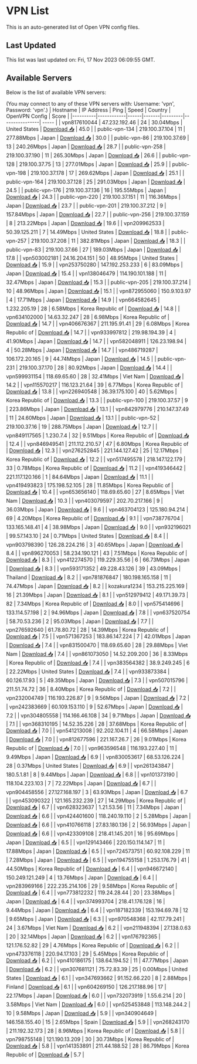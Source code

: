 # VPN List

This is an auto-generated list of Open VPN config files.

## Last Updated

This list was last updated on: Fri, 17 Nov 2023 06:09:55 GMT.

## Available Servers

Below is the list of available VPN servers:

(You may connect to any of these VPN servers with: Username: 'vpn', Password: 'vpn'.)
| Hostname | IP Address | Ping | Speed | Country | OpenVPN Config | Score |
|----------|------------|------|-------|---------|----------------| ----- |
| vpn817610044 | 47.232.192.46 | 24 | 30.04Mbps | United States | [Download 📥](./configs/server_0_US.ovpn) | 45.0 |
| public-vpn-134 | 219.100.37.104 | 11 | 277.88Mbps | Japan | [Download 📥](./configs/server_1_JP.ovpn) | 30.0 |
| public-vpn-86 | 219.100.37.69 | 13 | 240.26Mbps | Japan | [Download 📥](./configs/server_2_JP.ovpn) | 28.7 |
| public-vpn-258 | 219.100.37.190 | 11 | 265.30Mbps | Japan | [Download 📥](./configs/server_3_JP.ovpn) | 26.6 |
| public-vpn-128 | 219.100.37.75 | 13 | 277.01Mbps | Japan | [Download 📥](./configs/server_4_JP.ovpn) | 25.9 |
| public-vpn-198 | 219.100.37.178 | 17 | 269.62Mbps | Japan | [Download 📥](./configs/server_5_JP.ovpn) | 25.1 |
| public-vpn-164 | 219.100.37.128 | 25 | 291.03Mbps | Japan | [Download 📥](./configs/server_6_JP.ovpn) | 24.5 |
| public-vpn-176 | 219.100.37.136 | 16 | 195.55Mbps | Japan | [Download 📥](./configs/server_7_JP.ovpn) | 24.3 |
| public-vpn-220 | 219.100.37.151 | 11 | 116.36Mbps | Japan | [Download 📥](./configs/server_8_JP.ovpn) | 23.7 |
| public-vpn-201 | 219.100.37.212 | 9 | 157.84Mbps | Japan | [Download 📥](./configs/server_9_JP.ovpn) | 22.7 |
| public-vpn-256 | 219.100.37.159 | 8 | 213.22Mbps | Japan | [Download 📥](./configs/server_10_JP.ovpn) | 19.6 |
| vpn209962533 | 50.39.125.211 | 7 | 14.49Mbps | United States | [Download 📥](./configs/server_11_US.ovpn) | 18.8 |
| public-vpn-257 | 219.100.37.208 | 11 | 382.81Mbps | Japan | [Download 📥](./configs/server_12_JP.ovpn) | 18.3 |
| public-vpn-83 | 219.100.37.66 | 27 | 189.03Mbps | Japan | [Download 📥](./configs/server_13_JP.ovpn) | 17.8 |
| vpn503002181 | 24.16.204.151 | 50 | 48.95Mbps | United States | [Download 📥](./configs/server_14_US.ovpn) | 15.9 |
| vpn253750280 | 147.192.253.233 | 6 | 83.09Mbps | Japan | [Download 📥](./configs/server_15_JP.ovpn) | 15.4 |
| vpn138046479 | 114.190.101.188 | 11 | 32.47Mbps | Japan | [Download 📥](./configs/server_16_JP.ovpn) | 15.3 |
| public-vpn-205 | 219.100.37.214 | 10 | 48.96Mbps | Japan | [Download 📥](./configs/server_17_JP.ovpn) | 15.1 |
| vpn872955060 | 150.9.103.97 | 4 | 17.71Mbps | Japan | [Download 📥](./configs/server_18_JP.ovpn) | 14.9 |
| vpn664582645 | 1.232.205.19 | 28 | 6.58Mbps | Korea Republic of | [Download 📥](./configs/server_19_KR.ovpn) | 14.8 |
| vpn634102000 | 14.63.32.247 | 28 | 6.98Mbps | Korea Republic of | [Download 📥](./configs/server_20_KR.ovpn) | 14.7 |
| vpn406676367 | 211.195.91.41 | 29 | 6.08Mbps | Korea Republic of | [Download 📥](./configs/server_21_KR.ovpn) | 14.7 |
| vpn933997812 | 219.98.194.39 | 4 | 41.90Mbps | Japan | [Download 📥](./configs/server_22_JP.ovpn) | 14.7 |
| vpn582048911 | 126.23.198.94 | 4 | 50.28Mbps | Japan | [Download 📥](./configs/server_23_JP.ovpn) | 14.7 |
| vpn486719287 | 106.172.20.165 | 9 | 44.74Mbps | Japan | [Download 📥](./configs/server_24_JP.ovpn) | 14.5 |
| public-vpn-231 | 219.100.37.170 | 28 | 80.92Mbps | Japan | [Download 📥](./configs/server_25_JP.ovpn) | 14.4 |
| vpn599931154 | 118.69.65.60 | 28 | 32.41Mbps | Viet Nam | [Download 📥](./configs/server_26_VN.ovpn) | 14.2 |
| vpn115570217 | 116.123.21.64 | 39 | 6.77Mbps | Korea Republic of | [Download 📥](./configs/server_27_KR.ovpn) | 13.8 |
| vpn226940548 | 36.39.175.100 | 40 | 5.62Mbps | Korea Republic of | [Download 📥](./configs/server_28_KR.ovpn) | 13.3 |
| public-vpn-100 | 219.100.37.57 | 9 | 223.86Mbps | Japan | [Download 📥](./configs/server_29_JP.ovpn) | 13.1 |
| vpn842979776 | 210.147.37.49 | 11 | 24.60Mbps | Japan | [Download 📥](./configs/server_30_JP.ovpn) | 13.1 |
| public-vpn-52 | 219.100.37.16 | 19 | 288.75Mbps | Japan | [Download 📥](./configs/server_31_JP.ovpn) | 12.7 |
| vpn849117565 | 1.230.7.4 | 32 | 9.51Mbps | Korea Republic of | [Download 📥](./configs/server_32_KR.ovpn) | 12.4 |
| vpn846949541 | 211.112.210.57 | 47 | 6.80Mbps | Korea Republic of | [Download 📥](./configs/server_33_KR.ovpn) | 12.3 |
| vpn276252845 | 221.144.127.42 | 25 | 12.17Mbps | Korea Republic of | [Download 📥](./configs/server_34_KR.ovpn) | 12.2 |
| vpn517495578 | 218.147.122.179 | 33 | 0.78Mbps | Korea Republic of | [Download 📥](./configs/server_35_KR.ovpn) | 11.2 |
| vpn419346442 | 221.117.120.166 | 1 | 84.64Mbps | Japan | [Download 📥](./configs/server_36_JP.ovpn) | 11.1 |
| vpn419493823 | 175.198.52.105 | 28 | 11.85Mbps | Korea Republic of | [Download 📥](./configs/server_37_KR.ovpn) | 10.4 |
| vpn653656140 | 118.69.65.60 | 27 | 8.65Mbps | Viet Nam | [Download 📥](./configs/server_38_VN.ovpn) | 10.3 |
| vpn403079597 | 202.70.217.166 | 9 | 36.03Mbps | Japan | [Download 📥](./configs/server_39_JP.ovpn) | 9.6 |
| vpn463704123 | 125.180.94.214 | 69 | 4.20Mbps | Korea Republic of | [Download 📥](./configs/server_40_KR.ovpn) | 9.1 |
| vpn738776704 | 133.165.148.41 | 4 | 38.98Mbps | Japan | [Download 📥](./configs/server_41_JP.ovpn) | 9.0 |
| vpn932196021 | 99.57.143.10 | 24 | 0.71Mbps | United States | [Download 📥](./configs/server_42_US.ovpn) | 8.4 |
| vpn903798390 | 126.28.224.216 | 3 | 40.65Mbps | Japan | [Download 📥](./configs/server_43_JP.ovpn) | 8.4 |
| vpn896270053 | 58.234.190.121 | 43 | 7.51Mbps | Korea Republic of | [Download 📥](./configs/server_44_KR.ovpn) | 8.3 |
| vpn412274570 | 119.229.35.56 | 6 | 66.73Mbps | Japan | [Download 📥](./configs/server_45_JP.ovpn) | 8.3 |
| vpn593171352 | 49.228.43.126 | 39 | 43.09Mbps | Thailand | [Download 📥](./configs/server_46_TH.ovpn) | 8.2 |
| vpn781876847 | 180.198.165.158 | 11 | 74.47Mbps | Japan | [Download 📥](./configs/server_47_JP.ovpn) | 8.2 |
| kozakura1234 | 153.215.225.169 | 16 | 21.39Mbps | Japan | [Download 📥](./configs/server_48_JP.ovpn) | 8.1 |
| vpn512979412 | 49.171.39.73 | 82 | 7.34Mbps | Korea Republic of | [Download 📥](./configs/server_49_KR.ovpn) | 8.0 |
| vpn575414696 | 133.114.57.198 | 2 | 94.96Mbps | Japan | [Download 📥](./configs/server_50_JP.ovpn) | 7.8 |
| vpn637520754 | 58.70.53.236 | 2 | 95.03Mbps | Japan | [Download 📥](./configs/server_51_JP.ovpn) | 7.7 |
| vpn276592640 | 61.78.80.72 | 28 | 14.39Mbps | Korea Republic of | [Download 📥](./configs/server_52_KR.ovpn) | 7.5 |
| vpn571367253 | 183.86.147.224 | 7 | 42.01Mbps | Japan | [Download 📥](./configs/server_53_JP.ovpn) | 7.4 |
| vpn831500470 | 118.69.65.60 | 28 | 29.88Mbps | Viet Nam | [Download 📥](./configs/server_54_VN.ovpn) | 7.4 |
| vpn861073050 | 14.52.209.200 | 36 | 8.33Mbps | Korea Republic of | [Download 📥](./configs/server_55_KR.ovpn) | 7.4 |
| vpn383564382 | 38.9.249.245 | 6 | 22.22Mbps | United States | [Download 📥](./configs/server_56_US.ovpn) | 7.4 |
| vpn933873384 | 60.126.17.93 | 5 | 49.35Mbps | Japan | [Download 📥](./configs/server_57_JP.ovpn) | 7.3 |
| vpn507015796 | 211.51.74.72 | 36 | 8.40Mbps | Korea Republic of | [Download 📥](./configs/server_58_KR.ovpn) | 7.2 |
| vpn232004749 | 116.193.226.87 | 9 | 9.56Mbps | Japan | [Download 📥](./configs/server_59_JP.ovpn) | 7.2 |
| vpn242383669 | 60.109.153.110 | 9 | 52.67Mbps | Japan | [Download 📥](./configs/server_60_JP.ovpn) | 7.2 |
| vpn304805558 | 114.166.46.108 | 34 | 9.71Mbps | Japan | [Download 📥](./configs/server_61_JP.ovpn) | 7.1 |
| vpn368310195 | 14.52.35.226 | 28 | 37.68Mbps | Korea Republic of | [Download 📥](./configs/server_62_KR.ovpn) | 7.0 |
| vpn541213008 | 92.202.104.11 | 4 | 66.58Mbps | Japan | [Download 📥](./configs/server_63_JP.ovpn) | 7.0 |
| vpn812677596 | 221.167.26.7 | 26 | 9.01Mbps | Korea Republic of | [Download 📥](./configs/server_64_KR.ovpn) | 7.0 |
| vpn963596548 | 116.193.227.40 | 11 | 9.49Mbps | Japan | [Download 📥](./configs/server_65_JP.ovpn) | 6.9 |
| vpn830053617 | 68.53.126.224 | 28 | 0.37Mbps | United States | [Download 📥](./configs/server_66_US.ovpn) | 6.9 |
| vpn261343847 | 180.5.1.81 | 8 | 9.44Mbps | Japan | [Download 📥](./configs/server_67_JP.ovpn) | 6.8 |
| vpn101373190 | 118.104.223.103 | 7 | 72.22Mbps | Japan | [Download 📥](./configs/server_68_JP.ovpn) | 6.7 |
| vpn904458556 | 27.127.168.197 | 3 | 63.93Mbps | Japan | [Download 📥](./configs/server_69_JP.ovpn) | 6.7 |
| vpn453090322 | 121.165.232.239 | 27 | 14.29Mbps | Korea Republic of | [Download 📥](./configs/server_70_KR.ovpn) | 6.7 |
| vpn628323637 | 1.21.53.56 | 11 | 7.34Mbps | Japan | [Download 📥](./configs/server_71_JP.ovpn) | 6.6 |
| vpn424401600 | 118.240.19.110 | 2 | 5.28Mbps | Japan | [Download 📥](./configs/server_72_JP.ovpn) | 6.6 |
| vpn410766118 | 27.83.180.136 | 2 | 56.93Mbps | Japan | [Download 📥](./configs/server_73_JP.ovpn) | 6.6 |
| vpn423309108 | 218.41.145.201 | 16 | 95.69Mbps | Japan | [Download 📥](./configs/server_74_JP.ovpn) | 6.5 |
| vpn129143466 | 220.150.114.147 | 11 | 17.88Mbps | Japan | [Download 📥](./configs/server_75_JP.ovpn) | 6.5 |
| vpn724573751 | 60.92.108.229 | 11 | 7.28Mbps | Japan | [Download 📥](./configs/server_76_JP.ovpn) | 6.5 |
| vpn194755158 | 1.253.176.79 | 41 | 44.50Mbps | Korea Republic of | [Download 📥](./configs/server_77_KR.ovpn) | 6.4 |
| vpn946672140 | 150.249.121.249 | 4 | 13.76Mbps | Japan | [Download 📥](./configs/server_78_JP.ovpn) | 6.4 |
| vpn283969166 | 222.235.214.106 | 29 | 9.58Mbps | Korea Republic of | [Download 📥](./configs/server_79_KR.ovpn) | 6.4 |
| vpn773812232 | 119.24.28.44 | 20 | 23.38Mbps | Japan | [Download 📥](./configs/server_80_JP.ovpn) | 6.4 |
| vpn374993704 | 218.41.176.128 | 16 | 9.44Mbps | Japan | [Download 📥](./configs/server_81_JP.ovpn) | 6.4 |
| vpn187182339 | 153.194.69.78 | 12 | 9.65Mbps | Japan | [Download 📥](./configs/server_82_JP.ovpn) | 6.3 |
| vpn970548368 | 42.117.79.241 | 24 | 3.67Mbps | Viet Nam | [Download 📥](./configs/server_83_VN.ovpn) | 6.2 |
| vpn211948394 | 27.138.0.63 | 20 | 32.14Mbps | Japan | [Download 📥](./configs/server_84_JP.ovpn) | 6.2 |
| vpn176792365 | 121.176.52.82 | 29 | 4.76Mbps | Korea Republic of | [Download 📥](./configs/server_85_KR.ovpn) | 6.2 |
| vpn473376118 | 220.94.17.103 | 29 | 5.45Mbps | Korea Republic of | [Download 📥](./configs/server_86_KR.ovpn) | 6.2 |
| vpn410186175 | 138.64.194.52 | 11 | 47.77Mbps | Japan | [Download 📥](./configs/server_87_JP.ovpn) | 6.2 |
| vpn307681121 | 75.72.83.39 | 25 | 0.00Mbps | United States | [Download 📥](./configs/server_88_US.ovpn) | 6.1 |
| vpn347693662 | 91.152.66.220 | 8 | 2.88Mbps | Finland | [Download 📥](./configs/server_89_FI.ovpn) | 6.1 |
| vpn604269150 | 126.217.188.96 | 17 | 22.17Mbps | Japan | [Download 📥](./configs/server_90_JP.ovpn) | 6.0 |
| vpn732073919 | 1.55.6.214 | 20 | 3.58Mbps | Viet Nam | [Download 📥](./configs/server_91_VN.ovpn) | 6.0 |
| vpn525453848 | 113.148.244.2 | 10 | 9.58Mbps | Japan | [Download 📥](./configs/server_92_JP.ovpn) | 5.9 |
| vpn340904649 | 146.158.155.40 | 15 | 2.65Mbps | Spain | [Download 📥](./configs/server_93_ES.ovpn) | 5.9 |
| vpn268243170 | 211.192.32.173 | 28 | 8.96Mbps | Korea Republic of | [Download 📥](./configs/server_94_KR.ovpn) | 5.8 |
| vpn798755148 | 121.190.13.209 | 30 | 30.73Mbps | Korea Republic of | [Download 📥](./configs/server_95_KR.ovpn) | 5.8 |
| vpn141353891 | 211.44.188.52 | 28 | 86.79Mbps | Korea Republic of | [Download 📥](./configs/server_96_KR.ovpn) | 5.7 |

